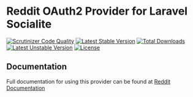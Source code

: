# Reddit OAuth2 Provider for Laravel Socialite

[![Scrutinizer Code Quality](https://img.shields.io/scrutinizer/g/SocialiteProviders/Reddit.svg?style=flat-square)](https://scrutinizer-ci.com/g/SocialiteProviders/Reddit/?branch=master)
[![Latest Stable Version](https://img.shields.io/packagist/v/socialiteproviders/reddit.svg?style=flat-square)](https://packagist.org/packages/socialiteproviders/reddit)
[![Total Downloads](https://img.shields.io/packagist/dt/socialiteproviders/reddit.svg?style=flat-square)](https://packagist.org/packages/socialiteproviders/reddit)
[![Latest Unstable Version](https://img.shields.io/packagist/vpre/socialiteproviders/reddit.svg?style=flat-square)](https://packagist.org/packages/socialiteproviders/reddit)
[![License](https://img.shields.io/packagist/l/socialiteproviders/reddit.svg?style=flat-square)](https://packagist.org/packages/socialiteproviders/reddit)

## Documentation

Full documentation for using this provider can be found at [Reddit Documentation](http://socialiteproviders.github.io/providers/reddit/)
